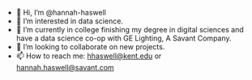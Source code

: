 - 👋 Hi, I’m @hannah-haswell
- 👀 I’m interested in data science.
- 🌱 I’m currently in college finishing my degree in digital sciences and have a data science co-op with GE Lighting, A Savant Company.
- 💞️ I’m looking to collaborate on new projects.
- 📫 How to reach me: hhaswell@kent.edu or hannah.haswell@savant.com

<!---
hannah-haswell/hannah-haswell is a ✨ special ✨ repository because its `README.md` (this file) appears on your GitHub profile.
You can click the Preview link to take a look at your changes.
--->
